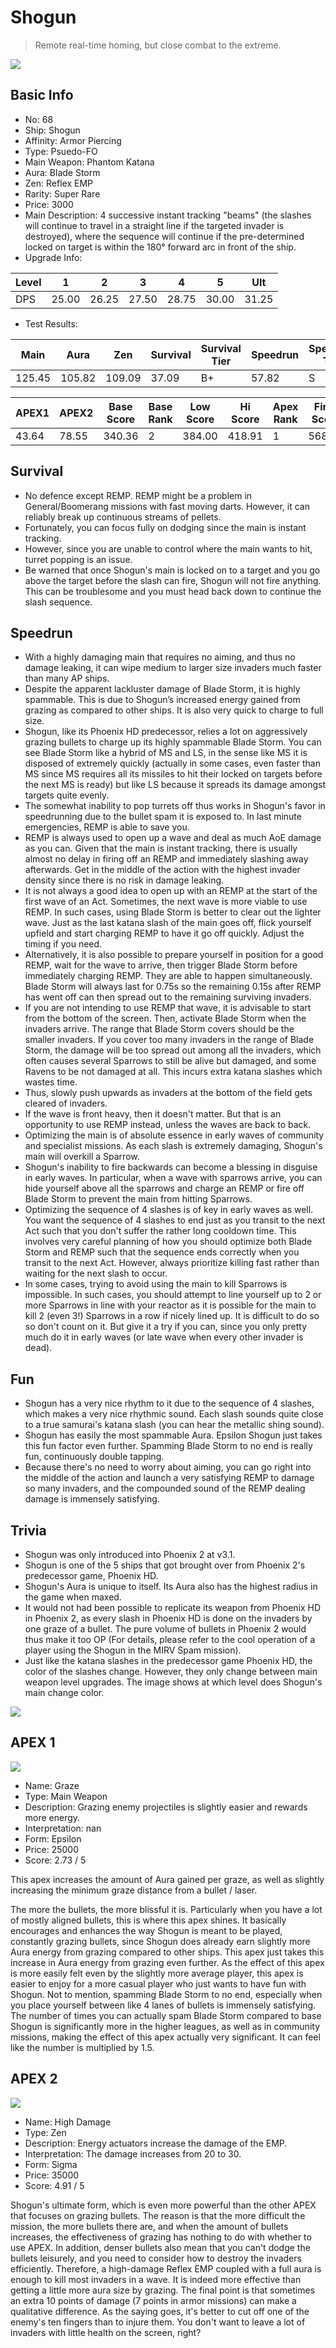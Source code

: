 # Shogun

> Remote real-time homing, but close combat to the extreme.

<img src="/ships/ship_68.png" style={{zoom:1}}/>

## Basic Info

- No: 68
- Ship: Shogun
- Affinity: Armor Piercing
- Type: Psuedo-FO
- Main Weapon: Phantom Katana
- Aura: Blade Storm
- Zen: Reflex EMP
- Rarity: Super Rare
- Price: 3000
- Main Description: 4 successive instant tracking "beams" (the slashes will continue to travel in a straight line if the targeted invader is destroyed), where the sequence will continue if the pre-determined locked on target is within the 180° forward arc in front of the ship.
- Upgrade Info: 

| Level | 1 | 2 | 3 | 4 | 5 | Ult |
|--|--|--|--|--|--|--|
| DPS | 25.00 | 26.25 | 27.50 | 28.75 | 30.00 | 31.25 |

- Test Results: 

| Main | Aura | Zen | Survival | Survival Tier | Speedrun | Speedrun Tier | Fun | Fun Tier |
|--|--|--|--|--|--|--|--|--|
| 125.45 | 105.82 | 109.09 | 37.09 | B+ | 57.82 | S | 54.55 | S |

| APEX1 | APEX2 | Base Score | Base Rank | Low Score | Hi Score | Apex Rank | Final Score | FinalRank |
|--|--|--|--|--|--|--|--|--|
| 43.64 | 78.55 | 340.36 | 2 | 384.00 | 418.91 | 1 | 568.36 | 1 |

## Survival

- No defence except REMP. REMP might be a problem in General/Boomerang missions with fast moving darts. However, it can reliably break up continuous streams of pellets.
- Fortunately, you can focus fully on dodging since the main is instant tracking.
- However, since you are unable to control where the main wants to hit, turret popping is an issue.
- Be warned that once Shogun's main is locked on to a target and you go above the target before the slash can fire, Shogun will not fire anything. This can be troublesome and you must head back down to continue the slash sequence.

## Speedrun

- With a highly damaging main that requires no aiming, and thus no damage leaking, it can wipe medium to larger size invaders much faster than many AP ships.
- Despite the apparent lackluster damage of Blade Storm, it is highly spammable. This is due to Shogun’s increased energy gained from grazing as compared to other ships. It is also very quick to charge to full size.
- Shogun, like its Phoenix HD predecessor, relies a lot on aggressively grazing bullets to charge up its highly spammable Blade Storm. You can see Blade Storm like a hybrid of MS and LS, in the sense like MS it is disposed of extremely quickly (actually in some cases, even faster than MS since MS requires all its missiles to hit their locked on targets before the next MS is ready) but like LS because it spreads its damage amongst targets quite evenly.
- The somewhat inability to pop turrets off thus works in Shogun's favor in speedrunning due to the bullet spam it is exposed to. In last minute emergencies, REMP is able to save you.
- REMP is always used to open up a wave and deal as much AoE damage as you can. Given that the main is instant tracking, there is usually almost no delay in firing off an REMP and immediately slashing away afterwards. Get in the middle of the action with the highest invader density since there is no risk in damage leaking.
- It is not always a good idea to open up with an REMP at the start of the first wave of an Act. Sometimes, the next wave is more viable to use REMP. In such cases, using Blade Storm is better to clear out the lighter wave. Just as the last katana slash of the main goes off, flick yourself upfield and start charging REMP to have it go off quickly. Adjust the timing if you need.
- Alternatively, it is also possible to prepare yourself in position for a good REMP, wait for the wave to arrive, then trigger Blade Storm before immediately charging REMP. They are able to happen simultaneously. Blade Storm will always last for 0.75s so the remaining 0.15s after REMP has went off can then spread out to the remaining surviving invaders.
- If you are not intending to use REMP that wave, it is advisable to start from the bottom of the screen. Then, activate Blade Storm when the invaders arrive. The range that Blade Storm covers should be the smaller invaders. If you cover too many invaders in the range of Blade Storm, the damage will be too spread out among all the invaders, which often causes several Sparrows to still be alive but damaged, and some Ravens to be not damaged at all. This incurs extra katana slashes which wastes time.
- Thus, slowly push upwards as invaders at the bottom of the field gets cleared of invaders.
- If the wave is front heavy, then it doesn't matter. But that is an opportunity to use REMP instead, unless the waves are back to back.
- Optimizing the main is of absolute essence in early waves of community and specialist missions. As each slash is extremely damaging, Shogun's main will overkill a Sparrow.
- Shogun's inability to fire backwards can become a blessing in disguise in early waves. In particular, when a wave with sparrows arrive, you can hide yourself above all the sparrows and charge an REMP or fire off Blade Storm to prevent the main from hitting Sparrows.
- Optimizing the sequence of 4 slashes is of key in early waves as well. You want the sequence of 4 slashes to end just as you transit to the next Act such that you don't suffer the rather long cooldown time. This involves very careful planning of how you should optimize both Blade Storm and REMP such that the sequence ends correctly when you transit to the next Act. However, always prioritize killing fast rather than waiting for the next slash to occur.
- In some cases, trying to avoid using the main to kill Sparrows is impossible. In such cases, you should attempt to line yourself up to 2 or more Sparrows in line with your reactor as it is possible for the main to kill 2 (even 3!) Sparrows in a row if nicely lined up. It is difficult to do so so don't count on it. But give it a try if you can, since you only pretty much do it in early waves (or late wave when every other invader is dead).

## Fun

- Shogun has a very nice rhythm to it due to the sequence of 4 slashes, which makes a very nice rhythmic sound. Each slash sounds quite close to a true samurai's katana slash (you can hear the metallic shing sound).
- Shogun has easily the most spammable Aura. Epsilon Shogun just takes this fun factor even further. Spamming Blade Storm to no end is really fun, continuously double tapping.
- Because there's no need to worry about aiming, you can go right into the middle of the action and launch a very satisfying REMP to damage so many invaders, and the compounded sound of the REMP dealing damage is immensely satisfying.

## Trivia

- Shogun was only introduced into Phoenix 2 at v3.1.
- Shogun is one of the 5 ships that got brought over from Phoenix 2's predecessor game, Phoenix HD.
- Shogun's Aura is unique to itself. Its Aura also has the highest radius in the game when maxed.
- It would not had been possible to replicate its weapon from Phoenix HD in Phoenix 2, as every slash in Phoenix HD is done on the invaders by one graze of a bullet. The pure volume of bullets in Phoenix 2 would thus make it too OP (For details, please refer to the cool operation of a player using the Shogun in the MIRV Spam mission).
- Just like the katana slashes in the predecessor game Phoenix HD, the color of the slashes change. However, they only change between main weapon level upgrades. The image shows at which level does Shogun's main change color.

<img src="/Cookbook/shogun_hit.png" style={{zoom:1}}/>

## APEX 1

<img src="/ships/ship_68_apex_1.png" style={{zoom:1}}/>

- Name: Graze
- Type: Main Weapon
- Description: Grazing enemy projectiles is slightly easier and rewards more energy.
- Interpretation: nan
- Form: Epsilon
- Price: 25000
- Score: 2.73 / 5

This apex increases the amount of Aura gained per graze, as well as slightly increasing the minimum graze distance from a bullet / laser.

The more the bullets, the more blissful it is. Particularly when you have a lot of mostly aligned bullets, this is where this apex shines. It basically encourages and enhances the way Shogun is meant to be played, constantly grazing bullets, since Shogun does already earn slightly more Aura energy from grazing compared to other ships. This apex just takes this increase in Aura energy from grazing even further. As the effect of this apex is more easily felt even by the slightly more average player, this apex is easier to enjoy for a more casual player who just wants to have fun with Shogun. Not to mention, spamming Blade Storm to no end, especially when you place yourself between like 4 lanes of bullets is immensely satisfying. The number of times you can actually spam Blade Storm compared to base Shogun is significantly more in the higher leagues, as well as in community missions, making the effect of this apex actually very significant. It can feel like the number is multiplied by 1.5.

## APEX 2

<img src="/ships/ship_68_apex_2.png" style={{zoom:1}}/>

- Name: High Damage
- Type: Zen
- Description: Energy actuators increase the damage of the EMP.
- Interpretation: The damage increases from 20 to 30.
- Form: Sigma
- Price: 35000
- Score: 4.91 / 5

Shogun's ultimate form, which is even more powerful than the other APEX that focuses on grazing bullets. The reason is that the more difficult the mission, the more bullets there are, and when the amount of bullets increases, the effectiveness of grazing has nothing to do with whether to use APEX. In addition, denser bullets also mean that you can't dodge the bullets leisurely, and you need to consider how to destroy the invaders efficiently. Therefore, a high-damage Reflex EMP coupled with a full aura is enough to kill most invaders in a wave. It is indeed more effective than getting a little more aura size by grazing. The final point is that sometimes an extra 10 points of damage (7 points in armor missions) can make a qualitative difference. As the saying goes, it's better to cut off one of the enemy's ten fingers than to injure them. You don't want to leave a lot of invaders with little health on the screen, right?
